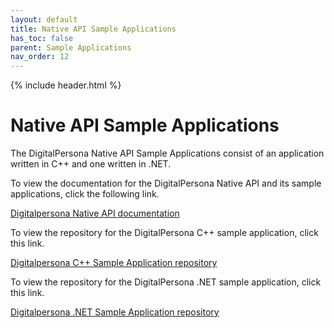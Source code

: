 ```yaml
---
layout: default
title: Native API Sample Applications
has_toc: false
parent: Sample Applications
nav_order: 12
---
```


{% include header.html %}
<BR>

# Native API Sample Applications

The DigitalPersona Native API Sample Applications consist of an application written in C++ and one written in .NET.

To view the documentation for the DigitalPersona Native API and its sample applications,  click the following link.

[Digitalpersona Native API documentation](https://hidglobal.github.io/digitalpersona-native-api/)

To view the repository for the DigitalPersona C++ sample application,  click this link.

[Digitalpersona C++ Sample Application repository](https://github.com/hidglobal/digitalpersona-sample-cpp/)

To view the repository for the DigitalPersona .NET sample application,  click this link.

[Digitalpersona .NET Sample Application repository](https://github.com/hidglobal/digitalpersona-sample-dotnet/)
